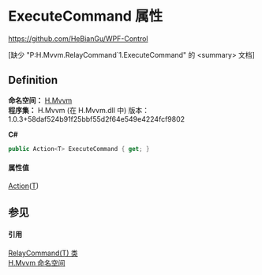 # ExecuteCommand 属性
https://github.com/HeBianGu/WPF-Control

\[缺少 "P:H.Mvvm.RelayCommand`1.ExecuteCommand" 的 &lt;summary&gt; 文档\]



## Definition
**命名空间：** <a href="2171cdff-f9c4-6682-6b3e-a29f9cee4c25">H.Mvvm</a>  
**程序集：** H.Mvvm (在 H.Mvvm.dll 中) 版本：1.0.3+58daf524b91f25bbf55d2f64e549e4224fcf9802

**C#**
``` C#
public Action<T> ExecuteCommand { get; }
```



#### 属性值
<a href="https://learn.microsoft.com/dotnet/api/system.action-1" target="_blank" rel="noopener noreferrer">Action</a>(<a href="c7c79648-f846-7092-0851-6fca12014d4f">T</a>)

## 参见


#### 引用
<a href="c7c79648-f846-7092-0851-6fca12014d4f">RelayCommand(T) 类</a>  
<a href="2171cdff-f9c4-6682-6b3e-a29f9cee4c25">H.Mvvm 命名空间</a>  
